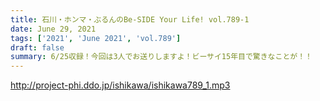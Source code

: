 ```yaml
---
title: 石川・ホンマ・ぶるんのBe-SIDE Your Life! vol.789-1
date: June 29, 2021
tags: ['2021', 'June 2021', 'vol.789']
draft: false
summary: 6/25収録！今回は3人でお送りしますよ！ビーサイ15年目で驚きなことが！！
---
```


http://project-phi.ddo.jp/ishikawa/ishikawa789_1.mp3
